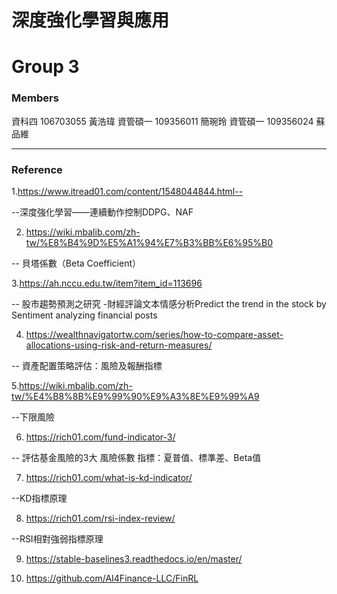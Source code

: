 # 深度強化學習與應用 

# Group 3
### Members
資科四 106703055 黃浩瑋 
資管碩一 109356011 簡琬玲 
資管碩一 109356024 蘇品維 

---

### Reference

1.https://www.itread01.com/content/1548044844.html--  

--深度強化學習——連續動作控制DDPG、NAF 

2. https://wiki.mbalib.com/zh-tw/%E8%B4%9D%E5%A1%94%E7%B3%BB%E6%95%B0 

-- 貝塔係數（Beta Coefficient） 

3.https://ah.nccu.edu.tw/item?item_id=113696 

-- 股市趨勢預測之研究 -財經評論文本情感分析Predict the trend in the stock by Sentiment analyzing financial posts 

4. https://wealthnavigatortw.com/series/how-to-compare-asset-allocations-using-risk-and-return-measures/ 

-- 資產配置策略評估：風險及報酬指標 

5.https://wiki.mbalib.com/zh-tw/%E4%B8%8B%E9%99%90%E9%A3%8E%E9%99%A9 

--下限風險 

6. https://rich01.com/fund-indicator-3/ 

-- 評估基金風險的3大 風險係數 指標：夏普值、標準差、Beta值 

7. https://rich01.com/what-is-kd-indicator/ 

--KD指標原理 

8. https://rich01.com/rsi-index-review/ 

--RSI相對強弱指標原理 

9. https://stable-baselines3.readthedocs.io/en/master/ 

10. https://github.com/AI4Finance-LLC/FinRL 
